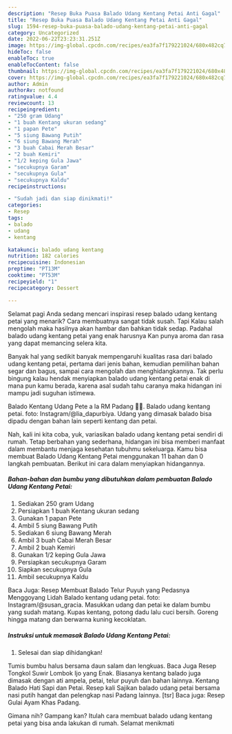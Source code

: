 ```yaml
---
description: "Resep Buka Puasa Balado Udang Kentang Petai Anti Gagal"
title: "Resep Buka Puasa Balado Udang Kentang Petai Anti Gagal"
slug: 1594-resep-buka-puasa-balado-udang-kentang-petai-anti-gagal
category: Uncategorized
date: 2022-06-22T23:23:31.251Z
image: https://img-global.cpcdn.com/recipes/ea3fa7f179221024/680x482cq70/balado-udang-kentang-petai-foto-resep-utama.jpg
hideToc: false
enableToc: true
enableTocContent: false
thumbnail: https://img-global.cpcdn.com/recipes/ea3fa7f179221024/680x482cq70/balado-udang-kentang-petai-foto-resep-utama.jpg
cover: https://img-global.cpcdn.com/recipes/ea3fa7f179221024/680x482cq70/balado-udang-kentang-petai-foto-resep-utama.jpg
author: Admin
authorAv: notfound
ratingvalue: 4.4
reviewcount: 13
recipeingredient:
- "250 gram Udang"
- "1 buah Kentang ukuran sedang"
- "1 papan Pete"
- "5 siung Bawang Putih"
- "6 siung Bawang Merah"
- "3 buah Cabai Merah Besar"
- "2 buah Kemiri"
- "1/2 keping Gula Jawa"
- "secukupnya Garam"
- "secukupnya Gula"
- "secukupnya Kaldu"
recipeinstructions:

- "Sudah jadi dan siap dinikmati!"
categories:
- Resep
tags:
- balado
- udang
- kentang

katakunci: balado udang kentang 
nutrition: 182 calories
recipecuisine: Indonesian
preptime: "PT13M"
cooktime: "PT53M"
recipeyield: "1"
recipecategory: Dessert

---
```



Selamat pagi Anda sedang mencari inspirasi resep balado udang kentang petai yang menarik? Cara membuatnya sangat tidak susah. Tapi Kalau salah mengolah maka hasilnya akan hambar dan bahkan tidak sedap. Padahal balado udang kentang petai yang enak harusnya Kan punya aroma dan rasa yang dapat memancing selera kita.


Banyak hal yang sedikit banyak mempengaruhi kualitas rasa dari balado udang kentang petai, pertama dari jenis bahan, kemudian pemilihan bahan segar dan bagus, sampai cara mengolah dan menghidangkannya. Tak perlu bingung kalau hendak menyiapkan balado udang kentang petai enak di mana pun kamu berada, karena asal sudah tahu caranya maka hidangan ini mampu jadi suguhan istimewa.

Balado Kentang Udang Pete a la RM Padang 👍🏼. Balado udang kentang petai. foto: Instagram/@lia_dapurbiya. Udang yang dimasak balado bisa dipadu dengan bahan lain seperti kentang dan petai.


Nah, kali ini kita coba, yuk, variasikan balado udang kentang petai sendiri di rumah. Tetap berbahan yang sederhana, hidangan ini bisa memberi manfaat dalam membantu menjaga kesehatan tubuhmu sekeluarga. Kamu bisa membuat Balado Udang Kentang Petai menggunakan 11 bahan dan 0 langkah pembuatan. Berikut ini cara dalam menyiapkan hidangannya.

<!--inarticleads1-->

##### Bahan-bahan dan bumbu yang dibutuhkan dalam pembuatan Balado Udang Kentang Petai:

1. Sediakan 250 gram Udang
1. Persiapkan 1 buah Kentang ukuran sedang
1. Gunakan 1 papan Pete
1. Ambil 5 siung Bawang Putih
1. Sediakan 6 siung Bawang Merah
1. Ambil 3 buah Cabai Merah Besar
1. Ambil 2 buah Kemiri
1. Gunakan 1/2 keping Gula Jawa
1. Persiapkan secukupnya Garam
1. Siapkan secukupnya Gula
1. Ambil secukupnya Kaldu


Baca Juga: Resep Membuat Balado Telur Puyuh yang Pedasnya Menggoyang Lidah Balado kentang udang petai. foto: Instagram/@susan_gracia. Masukkan udang dan petai ke dalam bumbu yang sudah matang. Kupas kentang, potong dadu lalu cuci bersih. Goreng hingga matang dan berwarna kuning kecoklatan. 

<!--inarticleads2-->

##### Instruksi untuk memasak Balado Udang Kentang Petai:


1. Selesai dan siap dihidangkan!

Tumis bumbu halus bersama daun salam dan lengkuas. Baca Juga Resep Tongkol Suwir Lombok Ijo yang Enak. Biasanya kentang balado juga dimasak dengan ati ampela, petai, telur puyuh dan bahan lainnya. Kentang Balado Hati Sapi dan Petai. Resep kali Sajikan balado udang petai bersama nasi putih hangat dan pelengkap nasi Padang lainnya. [tsr] Baca juga: Resep Gulai Ayam Khas Padang. 

Gimana nih? Gampang kan? Itulah cara membuat balado udang kentang petai yang bisa anda lakukan di rumah. Selamat menikmati
